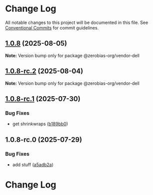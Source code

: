 # Change Log

All notable changes to this project will be documented in this file.
See [Conventional Commits](https://conventionalcommits.org) for commit guidelines.

## [1.0.8](https://github.com/zerobias-org/vendor/compare/@zerobias-org/vendor-dell@1.0.8-rc.2...@zerobias-org/vendor-dell@1.0.8) (2025-08-05)

**Note:** Version bump only for package @zerobias-org/vendor-dell





## [1.0.8-rc.2](https://github.com/zerobias-org/vendor/compare/@zerobias-org/vendor-dell@1.0.8-rc.1...@zerobias-org/vendor-dell@1.0.8-rc.2) (2025-08-04)

**Note:** Version bump only for package @zerobias-org/vendor-dell





## [1.0.8-rc.1](https://github.com/zerobias-org/vendor/compare/@zerobias-org/vendor-dell@1.0.8-rc.0...@zerobias-org/vendor-dell@1.0.8-rc.1) (2025-07-30)


### Bug Fixes

* get shrinkwraps ([b189bb0](https://github.com/zerobias-org/vendor/commit/b189bb0cf53ad66427530ccc0eab7824527942d3))





## 1.0.8-rc.0 (2025-07-29)


### Bug Fixes

* add stuff ([a5adb2a](https://github.com/zerobias-org/vendor/commit/a5adb2aecd0670c42e9077affecb6a047bf30fc6))





# Change Log
